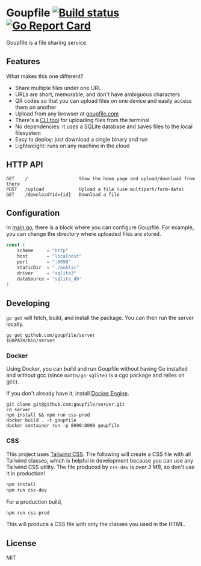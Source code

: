 # Goupfile [![Build status](https://github.com/goupfile/server/actions/workflows/goupfile.yml/badge.svg)](https://github.com/goupfile/server/actions) [![Go Report Card](https://goreportcard.com/badge/github.com/goupfile/server)](https://goreportcard.com/report/github.com/goupfile/server)

Goupfile is a file sharing service.

## Features

What makes this one different?

- Share multiple files under one URL
- URLs are short, memorable, and don't have ambiguous characters
- QR codes so that you can upload files on one device and easily access them on another
- Upload from any browser at [goupfile.com](https://goupfile.com)
- There's a [CLI tool](https://github.com/goupfile/up) for uploading files from the terminal
- No dependencies: it uses a SQLite database and saves files to the local filesystem
- Easy to deploy: just download a single binary and run
- Lightweight: runs on any machine in the cloud

## HTTP API

```
GET    /                   Show the home page and upload/download from there
POST   /upload             Upload a file (use multipart/form-data)
GET    /download?id={id}   Download a file
```

## Configuration

In [main.go](main.go), there is a block where you can configure Goupfile. For example, you can change the directory where uploaded files are stored.

```go
const (
	scheme     = "http"
	host       = "localhost"
	port       = ":8090"
	staticDir  = "./public"
	driver     = "sqlite3"
	dataSource = "sqlite_db"
)
```

## Developing

`go get` will fetch, build, and install the package. You can then run the
server locally.

```
go get github.com/goupfile/server
$GOPATH/bin/server
```

### Docker

Using Docker, you can build and run Goupfile without having Go installed and
without gcc (since `mattn/go-sqlite3` is a cgo package and relies on gcc).

If you don't already have it, install [Docker Engine](https://docs.docker.com/install/).

```
git clone git@github.com:goupfile/server.git
cd server
npm install && npm run css-prod
docker build . -t goupfile
docker container run -p 8090:8090 goupfile
```

### CSS

This project uses [Tailwind CSS](https://tailwindcss.com/). The following will
create a CSS file with all Tailwind classes, which is helpful in development
because you can use any Tailwind CSS utility. The file produced by `css-dev` is
*over 3 MB*, so don't use it in production!

```sh
npm install
npm run css-dev
```

For a production build,

```sh
npm run css-prod
```

This will produce a CSS file with only the classes you used in the HTML.

## License

MIT
